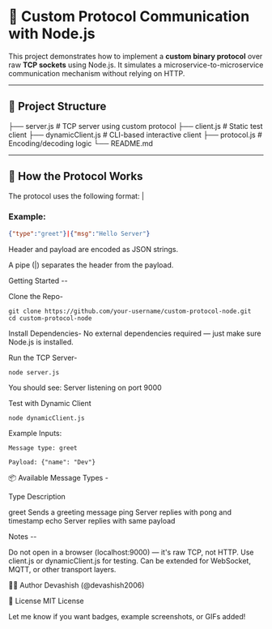 # 🔌 Custom Protocol Communication with Node.js

This project demonstrates how to implement a **custom binary protocol** over raw **TCP sockets** using Node.js. It simulates a microservice-to-microservice communication mechanism without relying on HTTP.

---

## 📁 Project Structure

 ├── server.js # TCP server using custom protocol ├── client.js # Static test client ├── dynamicClient.js # CLI-based interactive client ├── protocol.js # Encoding/decoding logic └── README.md

 
---

## 🧠 How the Protocol Works

The protocol uses the following format:
<headerJSON>|<payloadJSON>


### Example:
```json
{"type":"greet"}|{"msg":"Hello Server"}
```

Header and payload are encoded as JSON strings.

A pipe (|) separates the header from the payload.

Getting Started --

 Clone the Repo-
 ```
 git clone https://github.com/your-username/custom-protocol-node.git
cd custom-protocol-node
```

 Install Dependencies-
No external dependencies required — just make sure Node.js is installed.

Run the TCP Server-
```
node server.js
```

You should see:
Server listening on port 9000

Test with Dynamic Client
```
node dynamicClient.js
```

Example Inputs:
```
Message type: greet

Payload: {"name": "Dev"}
```

📦 Available Message Types -

Type	Description

greet	Sends a greeting message
ping	Server replies with pong and timestamp
echo	Server replies with same payload

 Notes --

Do not open in a browser (localhost:9000) — it's raw TCP, not HTTP.
Use client.js or dynamicClient.js for testing.
Can be extended for WebSocket, MQTT, or other transport layers.

🧑‍💻 Author
Devashish (@devashish2006)

📜 License
MIT License

Let me know if you want badges, example screenshots, or GIFs added!
